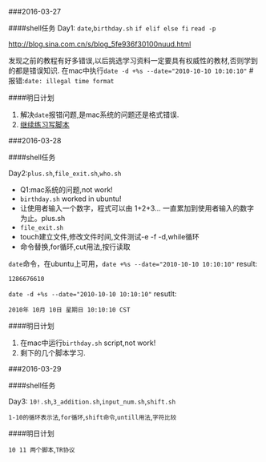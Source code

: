 ###2016-03-27

####shell任务
Day1: `date`,`birthday.sh` `if elif else fi` `read -p`

http://blog.sina.com.cn/s/blog_5fe936f30100nuud.html

发现之前的教程有好多错误,以后挑选学习资料一定要具有权威性的教材,否则学到的都是错误知识.
在mac中执行`date -d +%s --date="2010-10-10 10:10:10"` #
报错:`date: illegal time format`

####明日计划

1. 解决`date`报错问题,是mac系统的问题还是格式错误.
2. [继续练习写脚本](http://blog.sina.com.cn/s/blog_5fe936f30100nuud.html)

###2016-03-28

####shell任务

Day2:`plus.sh`,`file_exit.sh`,`who.sh`

- Q1:mac系统的问题,not work!
- `birthday.sh` worked in ubuntu!
- 让使用者输入一个数字，程式可以由 1+2+3... 一直累加到使用者输入的数字为止。plus.sh 
- `file_exit.sh`
- touch建立文件,修改文件时间,文件测试-e -f -d,while循环
- 命令替换,for循环,cut用法,按行读取


`date`命令，在ubuntu上可用，`date +%s --date="2010-10-10 10:10:10"`
result:

`1286676610`

`date -d +%s --date="2010-10-10 10:10:10"` resutlt:

`2010年 10月 10日 星期日 10:10:10 CST`

####明日计划

1. 在mac中运行`birthday.sh` script,not work!
2. 剩下的几个脚本学习.

###2016-03-29

####shell任务

Day3: `10!.sh`,`3_addition.sh`,`input_num.sh`,`shift.sh`

`1-10的循环表示法`,`for循环`,`shift命令`,`untill用法`,`字符比较`



####明日计划

`10 11 两个脚本`,`TR协议`











